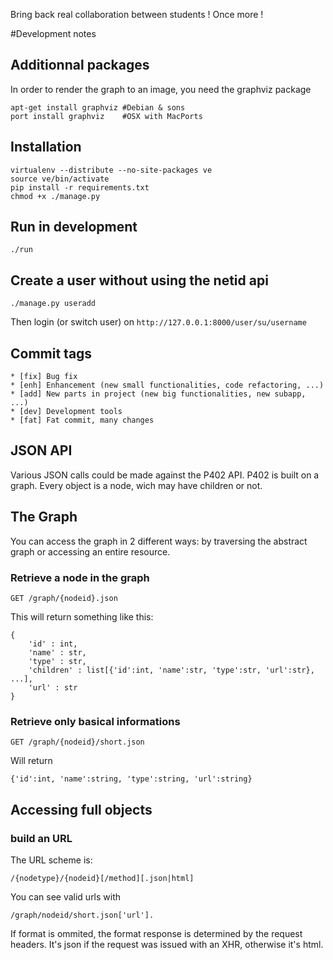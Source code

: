 Bring back real collaboration between students ! Once more !

#Development notes
## Additionnal packages
In order to render the graph to an image, you need the graphviz package
	
	apt-get install graphviz #Debian & sons
	port install graphviz    #OSX with MacPorts

## Installation

	virtualenv --distribute --no-site-packages ve
	source ve/bin/activate
	pip install -r requirements.txt
	chmod +x ./manage.py

## Run in development

	./run

## Create a user without using the netid api

	./manage.py useradd

Then login (or switch user) on `http://127.0.0.1:8000/user/su/username`

## Commit tags

	* [fix] Bug fix
	* [enh] Enhancement (new small functionalities, code refactoring, ...)
	* [add] New parts in project (new big functionalities, new subapp, ...)
	* [dev] Development tools
	* [fat] Fat commit, many changes

## JSON API
Various JSON calls could be made against the P402 API.
P402 is built on a graph. Every object is a node, wich may have children or not.

## The Graph

You can access the graph in 2 different ways: by traversing the abstract graph
or accessing an entire resource.

### Retrieve a node in the graph

	GET /graph/{nodeid}.json

This will return something like this:

	{
        'id' : int,
        'name' : str,
        'type' : str,
        'children' : list[{'id':int, 'name':str, 'type':str, 'url':str}, ...],
		'url' : str
    }

### Retrieve only basical informations

	GET /graph/{nodeid}/short.json

Will return

	{'id':int, 'name':string, 'type':string, 'url':string}

## Accessing full objects
### build an URL
The URL scheme is:
	
	/{nodetype}/{nodeid}[/method][.json|html]

You can see valid urls with 
	
	/graph/nodeid/short.json['url'].

If format is ommited, the format response is determined by the request headers. 
It's json if the request was issued with an XHR, otherwise it's html.